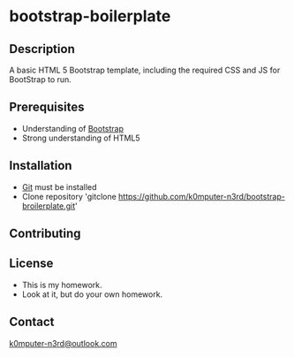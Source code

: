 # bootstrap-boilerplate

## Description
A basic HTML 5 Bootstrap template, including the required CSS and JS for BootStrap to run.

## Prerequisites
- Understanding of [Bootstrap](https://getbootstrap.com/)
- Strong understanding of HTML5

## Installation
- [Git](https://git-scm.com/) must be installed
- Clone repository 'gitclone https://github.com/k0mputer-n3rd/bootstrap-broilerplate.git'

## Contributing

## License
- This is my homework.
- Look at it, but do your own homework.

## Contact
k0mputer-n3rd@outlook.com
